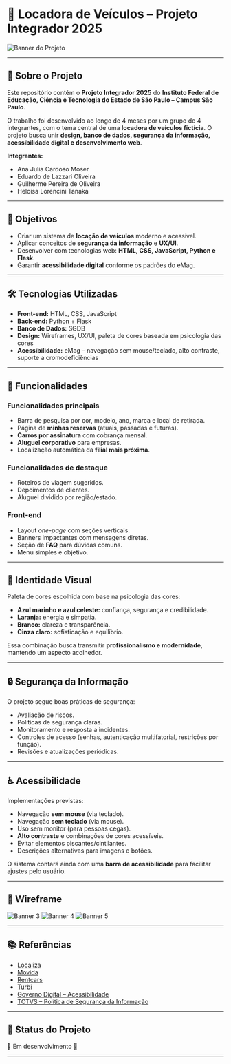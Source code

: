 # 🚗 Locadora de Veículos – Projeto Integrador 2025

![Banner do Projeto](https://github.com/ifsp-dev-projects/AutoFacil/blob/main/static/img/banner1.png)  
<!-- Substitua o caminho acima pela imagem da sua home -->

---

## 📖 Sobre o Projeto
Este repositório contém o **Projeto Integrador 2025** do **Instituto Federal de Educação, Ciência e Tecnologia do Estado de São Paulo – Campus São Paulo**.  

O trabalho foi desenvolvido ao longo de 4 meses por um grupo de 4 integrantes, com o tema central de uma **locadora de veículos fictícia**. O projeto busca unir **design, banco de dados, segurança da informação, acessibilidade digital e desenvolvimento web**.

**Integrantes:**
- Ana Julia Cardoso Moser  
- Eduardo de Lazzari Oliveira  
- Guilherme Pereira de Oliveira  
- Heloisa Lorencini Tanaka  

---

## 🎯 Objetivos
- Criar um sistema de **locação de veículos** moderno e acessível.  
- Aplicar conceitos de **segurança da informação** e **UX/UI**.  
- Desenvolver com tecnologias web: **HTML, CSS, JavaScript, Python e Flask**.  
- Garantir **acessibilidade digital** conforme os padrões do eMag.  

---

## 🛠️ Tecnologias Utilizadas
- **Front-end:** HTML, CSS, JavaScript  
- **Back-end:** Python + Flask  
- **Banco de Dados:** SGDB  
- **Design:** Wireframes, UX/UI, paleta de cores baseada em psicologia das cores  
- **Acessibilidade:** eMag – navegação sem mouse/teclado, alto contraste, suporte a cromodeficiências  

---

## 🚀 Funcionalidades
### Funcionalidades principais
- Barra de pesquisa por cor, modelo, ano, marca e local de retirada.  
- Página de **minhas reservas** (atuais, passadas e futuras).  
- **Carros por assinatura** com cobrança mensal.  
- **Aluguel corporativo** para empresas.  
- Localização automática da **filial mais próxima**.  

### Funcionalidades de destaque
- Roteiros de viagem sugeridos.  
- Depoimentos de clientes.  
- Aluguel dividido por região/estado.  

### Front-end
- Layout *one-page* com seções verticais.  
- Banners impactantes com mensagens diretas.  
- Seção de **FAQ** para dúvidas comuns.  
- Menu simples e objetivo.  

---

## 🎨 Identidade Visual
Paleta de cores escolhida com base na psicologia das cores:  
- **Azul marinho e azul celeste:** confiança, segurança e credibilidade.  
- **Laranja:** energia e simpatia.  
- **Branco:** clareza e transparência.  
- **Cinza claro:** sofisticação e equilíbrio.  

Essa combinação busca transmitir **profissionalismo e modernidade**, mantendo um aspecto acolhedor.  

---

## 🔒 Segurança da Informação
O projeto segue boas práticas de segurança:
- Avaliação de riscos.  
- Políticas de segurança claras.  
- Monitoramento e resposta a incidentes.  
- Controles de acesso (senhas, autenticação multifatorial, restrições por função).  
- Revisões e atualizações periódicas.  

---

## ♿ Acessibilidade
Implementações previstas:
- Navegação **sem mouse** (via teclado).  
- Navegação **sem teclado** (via mouse).  
- Uso sem monitor (para pessoas cegas).  
- **Alto contraste** e combinações de cores acessíveis.  
- Evitar elementos piscantes/cintilantes.  
- Descrições alternativas para imagens e botões.  

O sistema contará ainda com uma **barra de acessibilidade** para facilitar ajustes pelo usuário.  

---

## 📐 Wireframe
![Banner 3](https://github.com/ifsp-dev-projects/AutoFacil/blob/main/static/img/banner%203.png)
![Banner 4](https://github.com/ifsp-dev-projects/AutoFacil/blob/main/static/img/banner%202.png)
![Banner 5](https://github.com/ifsp-dev-projects/AutoFacil/blob/main/static/img/aluguel%20mensal.png)

---

## 📚 Referências
- [Localiza](https://www.localiza.com/)  
- [Movida](https://www.movida.com.br/)  
- [Rentcars](https://www.rentcars.com/pt-br/)  
- [Turbi](https://turbi.com.br/)  
- [Governo Digital – Acessibilidade](https://www.gov.br/governodigital/pt-br/acessibilidade-e-usuario/acessibilidade-digital)  
- [TOTVS – Política de Segurança da Informação](https://www.totvs.com/blog/gestao-para-assinatura-de-documentos/politica-de-seguranca-da-informacao/)  

---

## 📌 Status do Projeto
🚧 Em desenvolvimento 🚧  

---
